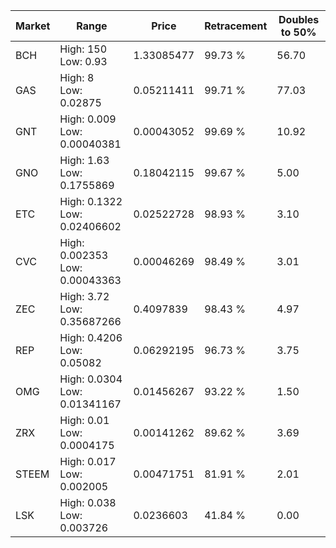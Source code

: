 | Market | Range | Price| Retracement | Doubles to 50% |
| --- | --- | --- | --- | --- |
| BCH | High: 150<br />Low: 0.93 | 1.33085477 | 99.73 % | 56.70 |
| GAS | High: 8<br />Low: 0.02875 | 0.05211411 | 99.71 % | 77.03 |
| GNT | High: 0.009<br />Low: 0.00040381 | 0.00043052 | 99.69 % | 10.92 |
| GNO | High: 1.63<br />Low: 0.1755869 | 0.18042115 | 99.67 % | 5.00 |
| ETC | High: 0.1322<br />Low: 0.02406602 | 0.02522728 | 98.93 % | 3.10 |
| CVC | High: 0.002353<br />Low: 0.00043363 | 0.00046269 | 98.49 % | 3.01 |
| ZEC | High: 3.72<br />Low: 0.35687266 | 0.4097839 | 98.43 % | 4.97 |
| REP | High: 0.4206<br />Low: 0.05082 | 0.06292195 | 96.73 % | 3.75 |
| OMG | High: 0.0304<br />Low: 0.01341167 | 0.01456267 | 93.22 % | 1.50 |
| ZRX | High: 0.01<br />Low: 0.0004175 | 0.00141262 | 89.62 % | 3.69 |
| STEEM | High: 0.017<br />Low: 0.002005 | 0.00471751 | 81.91 % | 2.01 |
| LSK | High: 0.038<br />Low: 0.003726 | 0.0236603 | 41.84 % | 0.00 |
